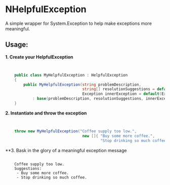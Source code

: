 NHelpfulException
====

A simple wrapper for System.Exception to help make exceptions more meaningful.

Usage:
--------
**1. Create your HelpfulException**

```C#


    public class MyHelpfulException : HelpfulException
    {
        public MyHelpfulException(string problemDescription, 
								  string[] resolutionSuggestions = default(string[]),
                                  Exception innerException = default(Exception))
            : base(problemDescription, resolutionSuggestions, innerException) {}
    }

```

**2. Instantiate and throw the exception**
	
```C#


	throw new MyHelpfulException("Coffee supply too low.", 
								  new []{ "Buy some more coffee.", 
								          "Stop drinking so much coffee." });

```

**3. Bask in the glory of a meaningful exception message

```
	
	Coffee supply too low.
    Suggestions:
     - Buy some more coffee.
	 - Stop drinking so much coffee.
	 
```
